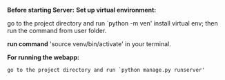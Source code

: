 **Before starting Server:**
**Set up virtual environment:**

  go to  the project directory and run `python -m ven'
  install virtual env; then run the command from user folder.

  **run command** 'source venv/bin/activate' in your terminal.

**For running the webapp:**
    
    go to the project directory and run `python manage.py runserver'
